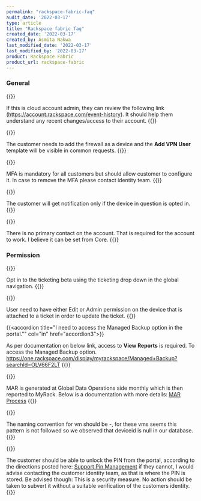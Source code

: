 ```yaml
---
permalink: "rackspace-fabric-faq"
audit_date: '2022-03-17'
type: article
title: "Rackspace fabric faq"
created_date: '2022-03-17'
created_by: Asmita Nakwa
last_modified_date: '2022-03-17'
last_modified_by: '2022-03-17'
product: Rackspace Fabric
product_url: rackspace-fabric
---
```

### General
{{<accordion title="How can I reset the password of my Email?" col="in" href="accordion1">}}

If this is cloud account admin, they can review the following link (https://account.rackspace.com/event-history). It should help them understand any recent changes/access to their account.
{{</accordion>}}

{{<accordion title="How can I return back to my previous ticketing application?" col="in" href="accordion2">}}

The customer needs to add the firewall as a device and the **Add VPN User** template will be visible in common requests.
{{</accordion>}}

{{<accordion title="I am not able to login to MyRack portal. I have been asked for MFA verification though I have not configured MFA yet." col="in" href="accordion3">}}

MFA is mandatory for all customers but should allow customer to configure it. In case to remove the MFA please contact identity team.
{{</accordion>}}

{{<accordion title="I am not getting email notification via My Rackportal for incidents pertaining to Alert Logic." col="in" href="accordion4">}}

The customer will get notification only if the device in question is opted in.{{</accordion>}}

{{<accordion title="I am unable to login to MyRack Portal. While login it is showing no primary contact exists." col="in" href="accordion5">}}

There is no primary contact on the account. That is required for the account to work. I believe it can be set from Core.
{{</accordion>}}

### Permission

{{<accordion title="I am unable to upload documents and tried multiple times on multiple tickets." col="in" href="accordion1">}}

Opt in to the ticketing beta using the ticketing drop down in the global navigation.
{{</accordion>}}

{{<accordion title="I have raised ticket using Rackspace BETA version of ticketing system, but unable to edit the ticket. I am getting the notification as I don't have permission to update." col="in" href="accordion2">}}

User need to have either Edit or Admin permission on the device that is attached to a ticket in order to update the ticket. {{</accordion>}}

{{<accordion title="I need to access the Managed Backup option in the portal."" col="in" href="accordion3">}}

As per documentation on below link, access to **View Reports** is required. To access the Managed Backup option. https://one.rackspace.com/display/myrackspace/Managed+Backup?searchId=OLV66F2LT
{{</accordion>}}

{{<accordion title="I am having issue in loading MAR report in the portal." col="in" href="accordion4">}}

MAR is generated at Global Data Operations side monthly which is then reported to MyRack. 
Below is a documentation with more details:
[MAR Process](https://one.rackspace.com/display/SMBHAMS/MAR+Processes)
{{</accordion>}}

{{<accordion title="How can I update device name in Vcenter by removing Devices IDs?" col="in" href="accordion5">}}

The naming convention for vm should be <CoreDeviceId>-<device name>, for these vms seems this pattern is not followed so we observed that deviceid is null in our database.
{{</accordion>}}

{{<accordion title="How can I update device name in Vcenter by removing Devices IDs?" col="in" href="accordion6">}}

The customer should be able to unlock the PIN from the portal, according to the directions posted here: [Support Pin Management](https://docs.rackspace.com/support/how-to/support-pin-management/) if they cannot, I would advise contacting the customer identity team, as that is where the PIN is stored. Be advised though: This is a security measure.  No action should be taken to subvert it without a suitable verification of the customers identity.
{{</accordion>}}